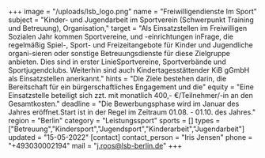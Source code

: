 +++
image = "/uploads/lsb_logo.png"
name = "Freiwilligendienste Im Sport"
subject = "Kinder- und Jugendarbeit im Sportverein (Schwerpunkt Training und Betreuung), Organisation,"
target = "Als Einsatzstellen im Freiwilligen Sozialen Jahr kommen Sportvereine, und -einrichtungen inFrage, die regelmäßig Spiel-, Sport- und Freizeitangebote für Kinder und Jugendliche organi-sieren oder sonstige Betreuungsdienste für diese Zielgruppe anbieten. Dies sind in erster LinieSportvereine, Sportverbände und Sportjugendclubs. Weiterhin sind auch Kindertagesstättender KiB gGmbH als Einsatzstellen anerkannt."
hints = "Die Ziele bestehen darin, die Bereitschaft für ein bürgerschaftliches Engagement und die"
equity = "Eine Einsatzstelle beteiligt sich zzt. mit monatlich 400,- €/Teilnehmer/-in an den Gesamtkosten."
deadline = "Die Bewerbungsphase wird im Januar des Jahres eröffnet.Start ist in der Regel im Zeitraum 01.08. - 01.10. des Jahres."
region = "Berlin"
category = "Leistungssport"
sports = []
types = ["Betreuung","Kindersport","Jugendsport","Kinderarbeit","Jugendarbeit"]
updated = "15-05-2022"
[contact]
contact_person = "Iris Jensen"
phone = "+493030002194"
mail = "j.roos@lsb-berlin.de"
+++